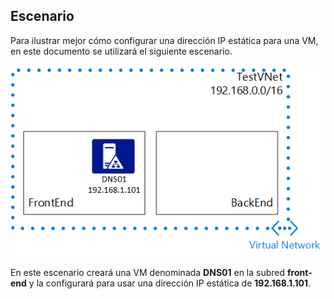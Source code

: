 ## Escenario

Para ilustrar mejor cómo configurar una dirección IP estática para una VM, en este documento se utilizará el siguiente escenario.

![Escenario de red virtual](./media/virtual-networks-static-ip-scenario-include/static-ip-scenario.png)

En este escenario creará una VM denominada **DNS01** en la subred **front-end** y la configurará para usar una dirección IP estática de **192.168.1.101**.

 

<!---HONumber=Sept15_HO3-->